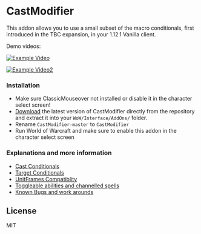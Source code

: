 # CastModifier

This addon allows you to use a small subset of the macro conditionals, first introduced in the TBC expansion, in your 1.12.1 Vanilla client.

Demo videos:

[![Example Video](https://img.youtube.com/vi/xHTe4Df77MY/0.jpg)](https://www.youtube.com/watch?v=xHTe4Df77MY)

[![Example Video2](https://img.youtube.com/vi/0w5nePeJlPU/0.jpg)](https://www.youtube.com/watch?v=0w5nePeJlPU)

### Installation

- Make sure ClassicMouseover not installed or disable it in the character select screen!
- [Download](https://github.com/DennisWG/CastModifier/archive/master.zip) the latest version of CastModifier directly from the repository and extract it into your `WoW/Interface/AddOns/` folder.
- Rename `CastModifier-master` to `CastModifier`
- Run World of Warcraft and make sure to enable this addon in the character select screen

### Explanations and more information

- [Cast Conditionals](https://github.com/DennisWG/CastModifier/wiki/cast-Conditionals)
- [Target Conditionals](https://github.com/DennisWG/CastModifier/wiki/target-Conditionals)
- [UnitFrames Compatiblity](https://github.com/DennisWG/CastModifier/wiki/UnitFrames-Compatibility)
- [Toggleable abilities and channelled spells](https://github.com/DennisWG/CastModifier/wiki/Toggleable-abilities-and-channelled-spells)
- [Known Bugs and work arounds](https://github.com/DennisWG/CastModifier/wiki/Known-Bugs-and-work-arounds)


License
----

MIT
